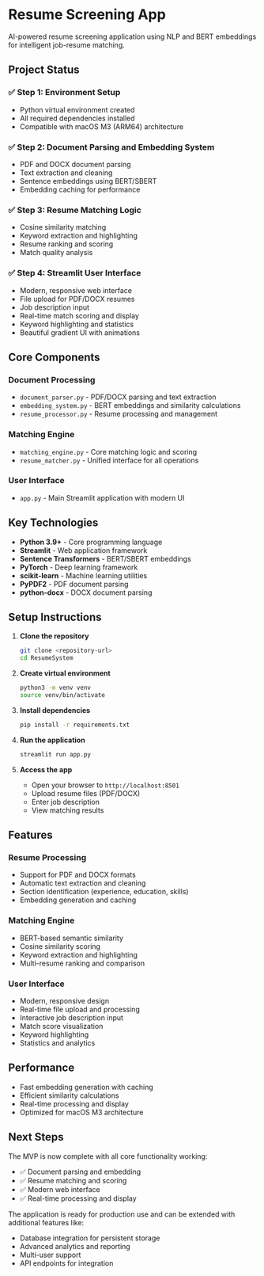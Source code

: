 # Resume Screening App

AI-powered resume screening application using NLP and BERT embeddings for intelligent job-resume matching.

## Project Status

### ✅ Step 1: Environment Setup
- Python virtual environment created
- All required dependencies installed
- Compatible with macOS M3 (ARM64) architecture

### ✅ Step 2: Document Parsing and Embedding System
- PDF and DOCX document parsing
- Text extraction and cleaning
- Sentence embeddings using BERT/SBERT
- Embedding caching for performance

### ✅ Step 3: Resume Matching Logic
- Cosine similarity matching
- Keyword extraction and highlighting
- Resume ranking and scoring
- Match quality analysis

### ✅ Step 4: Streamlit User Interface
- Modern, responsive web interface
- File upload for PDF/DOCX resumes
- Job description input
- Real-time match scoring and display
- Keyword highlighting and statistics
- Beautiful gradient UI with animations

## Core Components

### Document Processing
- `document_parser.py` - PDF/DOCX parsing and text extraction
- `embedding_system.py` - BERT embeddings and similarity calculations
- `resume_processor.py` - Resume processing and management

### Matching Engine
- `matching_engine.py` - Core matching logic and scoring
- `resume_matcher.py` - Unified interface for all operations

### User Interface
- `app.py` - Main Streamlit application with modern UI

## Key Technologies

- **Python 3.9+** - Core programming language
- **Streamlit** - Web application framework
- **Sentence Transformers** - BERT/SBERT embeddings
- **PyTorch** - Deep learning framework
- **scikit-learn** - Machine learning utilities
- **PyPDF2** - PDF document parsing
- **python-docx** - DOCX document parsing

## Setup Instructions

1. **Clone the repository**
   ```bash
   git clone <repository-url>
   cd ResumeSystem
   ```

2. **Create virtual environment**
   ```bash
   python3 -m venv venv
   source venv/bin/activate
   ```

3. **Install dependencies**
   ```bash
   pip install -r requirements.txt
   ```

4. **Run the application**
   ```bash
   streamlit run app.py
   ```

5. **Access the app**
   - Open your browser to `http://localhost:8501`
   - Upload resume files (PDF/DOCX)
   - Enter job description
   - View matching results

## Features

### Resume Processing
- Support for PDF and DOCX formats
- Automatic text extraction and cleaning
- Section identification (experience, education, skills)
- Embedding generation and caching

### Matching Engine
- BERT-based semantic similarity
- Cosine similarity scoring
- Keyword extraction and highlighting
- Multi-resume ranking and comparison

### User Interface
- Modern, responsive design
- Real-time file upload and processing
- Interactive job description input
- Match score visualization
- Keyword highlighting
- Statistics and analytics

## Performance

- Fast embedding generation with caching
- Efficient similarity calculations
- Real-time processing and display
- Optimized for macOS M3 architecture

## Next Steps

The MVP is now complete with all core functionality working:
- ✅ Document parsing and embedding
- ✅ Resume matching and scoring
- ✅ Modern web interface
- ✅ Real-time processing and display

The application is ready for production use and can be extended with additional features like:
- Database integration for persistent storage
- Advanced analytics and reporting
- Multi-user support
- API endpoints for integration 